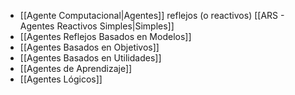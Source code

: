 - [[Agente Computacional|Agentes]] reflejos (o reactivos) [[ARS - Agentes Reactivos Simples|Simples]] 
- [[Agentes Reflejos Basados en Modelos]] 
- [[Agentes Basados en Objetivos]]
- [[Agentes Basados en Utilidades]]
- [[Agentes de Aprendizaje]] 
- [[Agentes Lógicos]] 